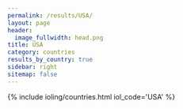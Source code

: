 ```yaml
---
permalink: /results/USA/
layout: page
header:
  image_fullwidth: head.png
title: USA
category: countries
results_by_country: true
sidebar: right
sitemap: false
---
```


{% include ioling/countries.html iol_code='USA' %}